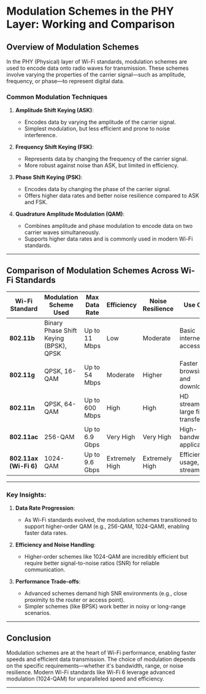 # Modulation Schemes in the PHY Layer: Working and Comparison

## **Overview of Modulation Schemes**

In the PHY (Physical) layer of Wi-Fi standards, modulation schemes are used to encode data onto radio waves for transmission. These schemes involve varying the properties of the carrier signal—such as amplitude, frequency, or phase—to represent digital data. 

### **Common Modulation Techniques**
1. **Amplitude Shift Keying (ASK)**:
   - Encodes data by varying the amplitude of the carrier signal.
   - Simplest modulation, but less efficient and prone to noise interference.

2. **Frequency Shift Keying (FSK)**:
   - Represents data by changing the frequency of the carrier signal.
   - More robust against noise than ASK, but limited in efficiency.

3. **Phase Shift Keying (PSK)**:
   - Encodes data by changing the phase of the carrier signal.
   - Offers higher data rates and better noise resilience compared to ASK and FSK.

4. **Quadrature Amplitude Modulation (QAM)**:
   - Combines amplitude and phase modulation to encode data on two carrier waves simultaneously.
   - Supports higher data rates and is commonly used in modern Wi-Fi standards.

---

## **Comparison of Modulation Schemes Across Wi-Fi Standards**

| Wi-Fi Standard  | Modulation Scheme Used            | Max Data Rate       | Efficiency   | Noise Resilience | Use Case                          |
|------------------|-----------------------------------|---------------------|--------------|------------------|-----------------------------------|
| **802.11b**     | Binary Phase Shift Keying (BPSK), QPSK | Up to 11 Mbps   | Low          | Moderate         | Basic internet access.           |
| **802.11g**     | QPSK, 16-QAM                      | Up to 54 Mbps      | Moderate      | Higher           | Faster browsing and downloads.   |
| **802.11n**     | QPSK, 64-QAM                     | Up to 600 Mbps     | High          | High             | HD streaming, large file transfers. |
| **802.11ac**    | 256-QAM                          | Up to 6.9 Gbps     | Very High     | Very High        | High-bandwidth applications.     |
| **802.11ax (Wi-Fi 6)** | 1024-QAM                    | Up to 9.6 Gbps     | Extremely High | Extremely High   | Efficient usage, IoT, streaming. |

---

### **Key Insights**:
1. **Data Rate Progression**:
   - As Wi-Fi standards evolved, the modulation schemes transitioned to support higher-order QAM (e.g., 256-QAM, 1024-QAM), enabling faster data rates.

2. **Efficiency and Noise Handling**:
   - Higher-order schemes like 1024-QAM are incredibly efficient but require better signal-to-noise ratios (SNR) for reliable communication.

3. **Performance Trade-offs**:
   - Advanced schemes demand high SNR environments (e.g., close proximity to the router or access point).
   - Simpler schemes (like BPSK) work better in noisy or long-range scenarios.

---

## **Conclusion**

Modulation schemes are at the heart of Wi-Fi performance, enabling faster speeds and efficient data transmission. The choice of modulation depends on the specific requirements—whether it's bandwidth, range, or noise resilience. Modern Wi-Fi standards like Wi-Fi 6 leverage advanced modulation (1024-QAM) for unparalleled speed and efficiency.

---

